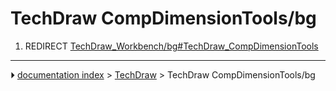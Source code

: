 # TechDraw CompDimensionTools/bg
1.  REDIRECT [TechDraw_Workbench/bg#TechDraw_CompDimensionTools](TechDraw_Workbench/bg#TechDraw_CompDimensionTools.md)



---
⏵ [documentation index](../README.md) > [TechDraw](TechDraw_Workbench.md) > TechDraw CompDimensionTools/bg
